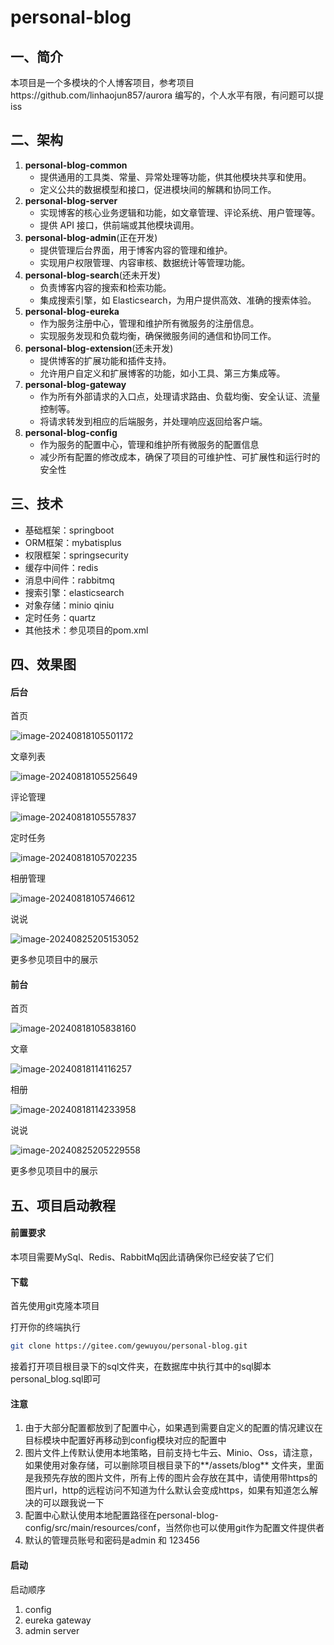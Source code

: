 # personal-blog

## 一、简介

本项目是一个多模块的个人博客项目，参考项目https://github.com/linhaojun857/aurora 编写的，个人水平有限，有问题可以提iss

## 二、架构

1. **personal-blog-common**
   - 提供通用的工具类、常量、异常处理等功能，供其他模块共享和使用。
   - 定义公共的数据模型和接口，促进模块间的解耦和协同工作。
2. **personal-blog-server**
   - 实现博客的核心业务逻辑和功能，如文章管理、评论系统、用户管理等。
   - 提供 API 接口，供前端或其他模块调用。
3. **personal-blog-admin**(正在开发)
   - 提供管理后台界面，用于博客内容的管理和维护。
   - 实现用户权限管理、内容审核、数据统计等管理功能。
4. **personal-blog-search**(还未开发)
   - 负责博客内容的搜索和检索功能。
   - 集成搜索引擎，如 Elasticsearch，为用户提供高效、准确的搜索体验。
5. **personal-blog-eureka**
   - 作为服务注册中心，管理和维护所有微服务的注册信息。
   - 实现服务发现和负载均衡，确保微服务间的通信和协同工作。
6. **personal-blog-extension**(还未开发)
   - 提供博客的扩展功能和插件支持。
   - 允许用户自定义和扩展博客的功能，如小工具、第三方集成等。
7. **personal-blog-gateway**
   - 作为所有外部请求的入口点，处理请求路由、负载均衡、安全认证、流量控制等。
   - 将请求转发到相应的后端服务，并处理响应返回给客户端。
8. **personal-blog-config**
    - 作为服务的配置中心，管理和维护所有微服务的配置信息
    - 减少所有配置的修改成本，确保了项目的可维护性、可扩展性和运行时的安全性

## 三、技术

- 基础框架：springboot
- ORM框架：mybatisplus
- 权限框架：springsecurity
- 缓存中间件：redis
- 消息中间件：rabbitmq
- 搜索引擎：elasticsearch
- 对象存储：minio qiniu
- 定时任务：quartz
- 其他技术：参见项目的pom.xml

## 四、效果图

#### 后台

首页

![image-20240818105501172](./assets/README/image-20240818105501172.png)

文章列表

![image-20240818105525649](./assets/README/image-20240818105525649.png)

评论管理

![image-20240818105557837](./assets/README/image-20240818105557837.png)

定时任务

![image-20240818105702235](./assets/README/image-20240818105702235.png)

相册管理

![image-20240818105746612](./assets/README/image-20240818105746612.png)

说说

![image-20240825205153052](./assets/README/image-20240825205153052.png)

更多参见项目中的展示

#### 前台

首页

![image-20240818105838160](./assets/README/image-20240818105838160.png)

文章

![image-20240818114116257](./assets/README/image-20240818114116257.png)

相册

![image-20240818114233958](./assets/README/image-20240818114233958.png)

说说

![image-20240825205229558](./assets/README/image-20240825205229558.png)

更多参见项目中的展示

## 五、项目启动教程

#### 前置要求

本项目需要MySql、Redis、RabbitMq因此请确保你已经安装了它们

#### 下载

首先使用git克隆本项目

打开你的终端执行

```sh
git clone https://gitee.com/gewuyou/personal-blog.git
```

接着打开项目根目录下的sql文件夹，在数据库中执行其中的sql脚本personal_blog.sql即可

#### 注意

1. 由于大部分配置都放到了配置中心，如果遇到需要自定义的配置的情况建议在目标模块中配置好再移动到config模块对应的配置中
2. 图片文件上传默认使用本地策略，目前支持七牛云、Minio、Oss，请注意，如果使用对象存储，可以删除项目根目录下的**/assets/blog**
   文件夹，里面是我预先存放的图片文件，所有上传的图片会存放在其中，请使用带https的图片url，http的远程访问不知道为什么默认会变成https，如果有知道怎么解决的可以跟我说一下
3. 配置中心默认使用本地配置路径在personal-blog-config/src/main/resources/conf，当然你也可以使用git作为配置文件提供者
4. 默认的管理员账号和密码是admin 和 123456

#### 启动

启动顺序

1. config
2. eureka gateway
3. admin server

